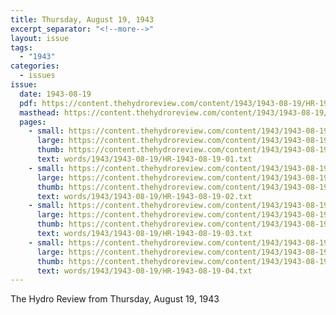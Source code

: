 ```yaml
---
title: Thursday, August 19, 1943
excerpt_separator: "<!--more-->"
layout: issue
tags:
  - "1943"
categories:
  - issues
issue:
  date: 1943-08-19
  pdf: https://content.thehydroreview.com/content/1943/1943-08-19/HR-1943-08-19.pdf
  masthead: https://content.thehydroreview.com/content/1943/1943-08-19/masthead/HR-1943-08-19.jpg
  pages:
    - small: https://content.thehydroreview.com/content/1943/1943-08-19/small/HR-1943-08-19-01.jpg
      large: https://content.thehydroreview.com/content/1943/1943-08-19/large/HR-1943-08-19-01.jpg
      thumb: https://content.thehydroreview.com/content/1943/1943-08-19/thumbnails/HR-1943-08-19-01.jpg
      text: words/1943/1943-08-19/HR-1943-08-19-01.txt
    - small: https://content.thehydroreview.com/content/1943/1943-08-19/small/HR-1943-08-19-02.jpg
      large: https://content.thehydroreview.com/content/1943/1943-08-19/large/HR-1943-08-19-02.jpg
      thumb: https://content.thehydroreview.com/content/1943/1943-08-19/thumbnails/HR-1943-08-19-02.jpg
      text: words/1943/1943-08-19/HR-1943-08-19-02.txt
    - small: https://content.thehydroreview.com/content/1943/1943-08-19/small/HR-1943-08-19-03.jpg
      large: https://content.thehydroreview.com/content/1943/1943-08-19/large/HR-1943-08-19-03.jpg
      thumb: https://content.thehydroreview.com/content/1943/1943-08-19/thumbnails/HR-1943-08-19-03.jpg
      text: words/1943/1943-08-19/HR-1943-08-19-03.txt
    - small: https://content.thehydroreview.com/content/1943/1943-08-19/small/HR-1943-08-19-04.jpg
      large: https://content.thehydroreview.com/content/1943/1943-08-19/large/HR-1943-08-19-04.jpg
      thumb: https://content.thehydroreview.com/content/1943/1943-08-19/thumbnails/HR-1943-08-19-04.jpg
      text: words/1943/1943-08-19/HR-1943-08-19-04.txt
---
```


The Hydro Review from Thursday, August 19, 1943

<!--more-->

